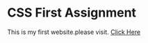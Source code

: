 # CSS First Assignment
This is my first website.please visit.
[Click Here](https://nazmulshuvo1.github.io/CSS-Assignment-1/)
